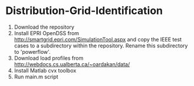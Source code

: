# Distribution-Grid-Identification

1. Download the repository
2. Install EPRI OpenDSS from http://smartgrid.epri.com/SimulationTool.aspx and copy the IEEE test cases to a subdirectory within the repository. Rename this subdirectory to 'powerflow'.
3. Download load profiles from http://webdocs.cs.ualberta.ca/~oardakan/data/
4. Install Matlab cvx toolbox
5. Run main.m script
